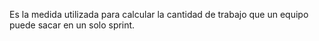 Es la medida utilizada para calcular la cantidad de trabajo que un equipo puede sacar en un solo sprint.